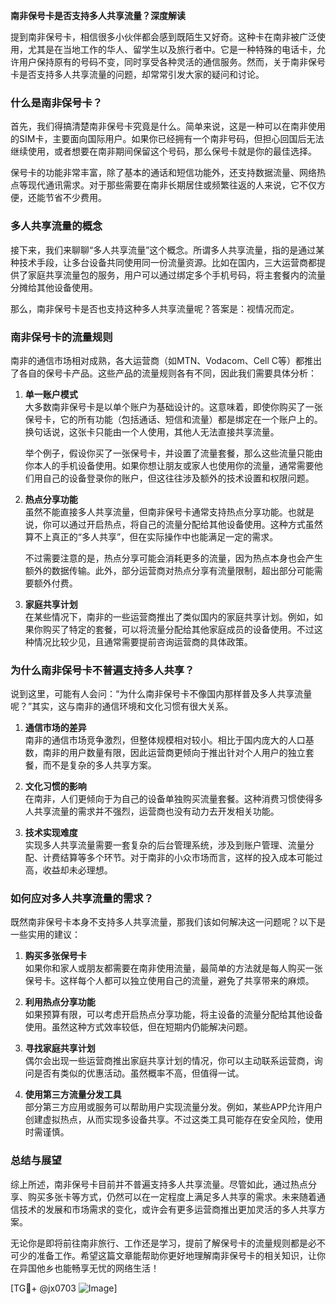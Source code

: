 **南非保号卡是否支持多人共享流量？深度解读**

提到南非保号卡，相信很多小伙伴都会感到既陌生又好奇。这种卡在南非被广泛使用，尤其是在当地工作的华人、留学生以及旅行者中。它是一种特殊的电话卡，允许用户保持原有的号码不变，同时享受各种灵活的通信服务。然而，关于南非保号卡是否支持多人共享流量的问题，却常常引发大家的疑问和讨论。

### **什么是南非保号卡？**
首先，我们得搞清楚南非保号卡究竟是什么。简单来说，这是一种可以在南非使用的SIM卡，主要面向国际用户。如果你已经拥有一个南非号码，但担心回国后无法继续使用，或者想要在南非期间保留这个号码，那么保号卡就是你的最佳选择。

保号卡的功能非常丰富，除了基本的通话和短信功能外，还支持数据流量、网络热点等现代通讯需求。对于那些需要在南非长期居住或频繁往返的人来说，它不仅方便，还能节省不少费用。

### **多人共享流量的概念**
接下来，我们来聊聊“多人共享流量”这个概念。所谓多人共享流量，指的是通过某种技术手段，让多台设备共同使用同一份流量资源。比如在国内，三大运营商都提供了家庭共享流量包的服务，用户可以通过绑定多个手机号码，将主套餐内的流量分摊给其他设备使用。

那么，南非保号卡是否也支持这种多人共享流量呢？答案是：视情况而定。

### **南非保号卡的流量规则**
南非的通信市场相对成熟，各大运营商（如MTN、Vodacom、Cell C等）都推出了各自的保号卡产品。这些产品的流量规则各有不同，因此我们需要具体分析：

1. **单一账户模式**  
   大多数南非保号卡是以单个账户为基础设计的。这意味着，即使你购买了一张保号卡，它的所有功能（包括通话、短信和流量）都是绑定在一个账户上的。换句话说，这张卡只能由一个人使用，其他人无法直接共享流量。

   举个例子，假设你买了一张保号卡，并设置了流量套餐，那么这些流量只能由你本人的手机设备使用。如果你想让朋友或家人也使用你的流量，通常需要他们用自己的设备登录你的账户，但这往往涉及额外的技术设置和权限问题。

2. **热点分享功能**  
   虽然不能直接多人共享流量，但南非保号卡通常支持热点分享功能。也就是说，你可以通过开启热点，将自己的流量分配给其他设备使用。这种方式虽然算不上真正的“多人共享”，但在实际操作中也能满足一定的需求。

   不过需要注意的是，热点分享可能会消耗更多的流量，因为热点本身也会产生额外的数据传输。此外，部分运营商对热点分享有流量限制，超出部分可能需要额外付费。

3. **家庭共享计划**  
   在某些情况下，南非的一些运营商推出了类似国内的家庭共享计划。例如，如果你购买了特定的套餐，可以将流量分配给其他家庭成员的设备使用。不过这种情况比较少见，且通常需要提前咨询运营商的具体政策。

### **为什么南非保号卡不普遍支持多人共享？**
说到这里，可能有人会问：“为什么南非保号卡不像国内那样普及多人共享流量呢？”其实，这与南非的通信环境和文化习惯有很大关系。

1. **通信市场的差异**  
   南非的通信市场竞争激烈，但整体规模相对较小。相比于国内庞大的人口基数，南非的用户数量有限，因此运营商更倾向于推出针对个人用户的独立套餐，而不是复杂的多人共享方案。

2. **文化习惯的影响**  
   在南非，人们更倾向于为自己的设备单独购买流量套餐。这种消费习惯使得多人共享流量的需求并不强烈，运营商也没有动力去开发相关功能。

3. **技术实现难度**  
   实现多人共享流量需要一套复杂的后台管理系统，涉及到账户管理、流量分配、计费结算等多个环节。对于南非的小众市场而言，这样的投入成本可能过高，收益却未必理想。

### **如何应对多人共享流量的需求？**
既然南非保号卡本身不支持多人共享流量，那我们该如何解决这一问题呢？以下是一些实用的建议：

1. **购买多张保号卡**  
   如果你和家人或朋友都需要在南非使用流量，最简单的方法就是每人购买一张保号卡。这样每个人都可以独立使用自己的流量，避免了共享带来的麻烦。

2. **利用热点分享功能**  
   如果预算有限，可以考虑开启热点分享功能，将主设备的流量分配给其他设备使用。虽然这种方式效率较低，但在短期内仍能解决问题。

3. **寻找家庭共享计划**  
   偶尔会出现一些运营商推出家庭共享计划的情况，你可以主动联系运营商，询问是否有类似的优惠活动。虽然概率不高，但值得一试。

4. **使用第三方流量分发工具**  
   部分第三方应用或服务可以帮助用户实现流量分发。例如，某些APP允许用户创建虚拟热点，从而实现多设备共享。不过这类工具可能存在安全风险，使用时需谨慎。

### **总结与展望**
综上所述，南非保号卡目前并不普遍支持多人共享流量。尽管如此，通过热点分享、购买多张卡等方式，仍然可以在一定程度上满足多人共享的需求。未来随着通信技术的发展和市场需求的变化，或许会有更多运营商推出更加灵活的多人共享方案。

无论你是即将前往南非旅行、工作还是学习，提前了解保号卡的流量规则都是必不可少的准备工作。希望这篇文章能帮助你更好地理解南非保号卡的相关知识，让你在异国他乡也能畅享无忧的网络生活！

[TG💪+ @jx0703 ![Image](https://github.com/user-attachments/assets/dbca1d08-cadb-493c-b0ec-ad6f7a83f270)]